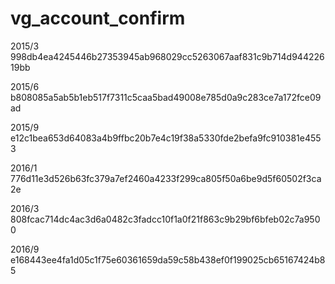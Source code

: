 vg_account_confirm
==================

2015/3
998db4ea4245446b27353945ab968029cc5263067aaf831c9b714d94422619bb

2015/6
b808085a5ab5b1eb517f7311c5caa5bad49008e785d0a9c283ce7a172fce09ad

2015/9
e12c1bea653d64083a4b9ffbc20b7e4c19f38a5330fde2befa9fc910381e4553

2016/1
776d11e3d526b63fc379a7ef2460a4233f299ca805f50a6be9d5f60502f3ca2e

2016/3
808fcac714dc4ac3d6a0482c3fadcc10f1a0f21f863c9b29bf6bfeb02c7a9500

2016/9
e168443ee4fa1d05c1f75e60361659da59c58b438ef0f199025cb65167424b85
